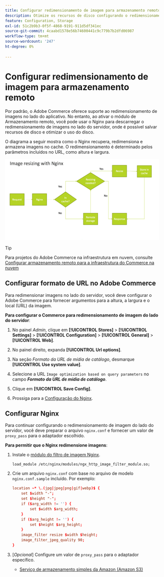```yaml
---
title: Configurar redimensionamento de imagem para armazenamento remoto
description: Otimize os recursos de disco configurando o redimensionamento de imagens do lado do servidor.
feature: Configuration, Storage
exl-id: 51c2b9b3-0f5f-4868-9191-911d5df341ec
source-git-commit: 4caabd1578e56b74600441c9c779b7b2dfd06987
workflow-type: tm+mt
source-wordcount: '247'
ht-degree: 0%

---
```


# Configurar redimensionamento de imagem para armazenamento remoto

Por padrão, o Adobe Commerce oferece suporte ao redimensionamento de imagens no lado do aplicativo. No entanto, ao ativar o módulo de Armazenamento remoto, você pode usar o Nginx para descarregar o redimensionamento de imagens no lado do servidor, onde é possível salvar recursos de disco e otimizar o uso do disco.

O diagrama a seguir mostra como o Nginx recupera, redimensiona e armazena imagens no cache. O redimensionamento é determinado pelos parâmetros incluídos no URL, como altura e largura.

![Configuração de nginx para redimensionamento de imagem de armazenamento remoto mostrando as configurações de bloco do servidor](../../assets/configuration/remote-storage-nginx-image-resize.png)

>[!TIP]
>
>Para projetos do Adobe Commerce na infraestrutura em nuvem, consulte [Configurar armazenamento remoto para a infraestrutura do Commerce na nuvem](cloud-support.md)

## Configurar formato de URL no Adobe Commerce

Para redimensionar imagens no lado do servidor, você deve configurar o Adobe Commerce para fornecer argumentos para a altura, a largura e o local (URL) da imagem.

**Para configurar o Commerce para redimensionamento de imagem do lado do servidor**:

1. No painel _Admin_, clique em **[!UICONTROL Stores]** > **[!UICONTROL Settings]** > **[!UICONTROL Configuration]** > **[!UICONTROL General]** > **[!UICONTROL Web]**.

1. No painel direito, expanda **[!UICONTROL Url options]**.

1. Na seção _Formato da URL de mídia de catálogo_, desmarque **[!UICONTROL Use system value]**.

1. Selecione a URL `Image optimization based on query parameters` no campo **_Formato da URL de mídia de catálogo_**.

1. Clique em **[!UICONTROL Save Config]**.

1. Prossiga para a [Configuração do Nginx](#configure-nginx).

## Configurar Nginx

Para continuar configurando o redimensionamento de imagem do lado do servidor, você deve preparar o arquivo `nginx.conf` e fornecer um valor de `proxy_pass` para o adaptador escolhido.

**Para permitir que o Nginx redimensione imagens**:

1. Instale o [módulo do filtro de imagem Nginx][nginx-module].

   ```shell
   load_module /etc/nginx/modules/ngx_http_image_filter_module.so;
   ```

1. Crie um arquivo `nginx.conf` com base no arquivo de modelo `nginx.conf.sample` incluído. Por exemplo:

   ```conf
   location ~* \.(jpg|jpeg|png|gif|webp)$ {
       set $width "-";
       set $height "-";
       if ($arg_width != '') {
           set $width $arg_width;
       }
       if ($arg_height != '') {
           set $height $arg_height;
       }
       image_filter resize $width $height;
       image_filter_jpeg_quality 90;
   }
   ```

1. [_Opcional_] Configure um valor de `proxy_pass` para o adaptador específico.

   - [Serviço de armazenamento simples da Amazon (Amazon S3)](remote-storage-aws-s3.md)

<!-- link definitions -->

[nginx-module]: https://nginx.org/en/docs/http/ngx_http_image_filter_module.html
